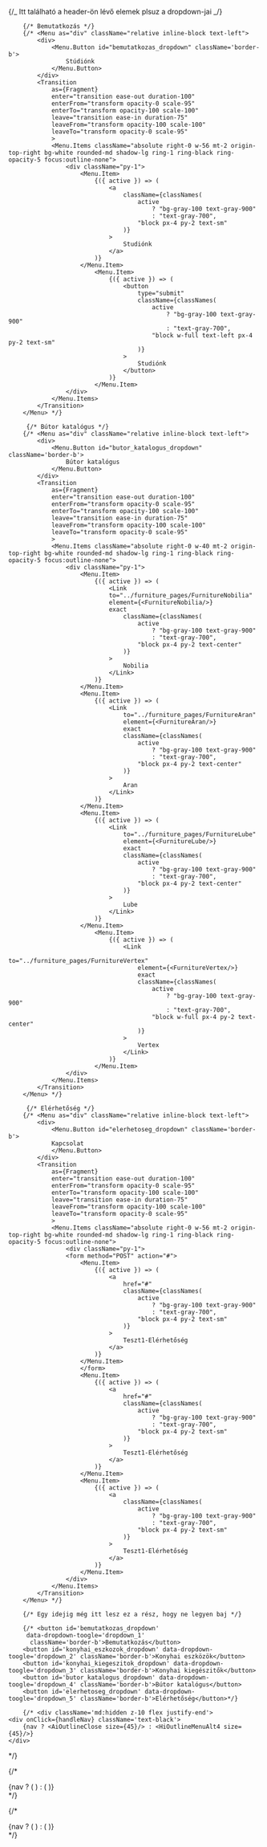 {/_ Itt található a header-ön lévő elemek plsuz a dropdown-jai _/}

        {/* Bemutatkozás */}
        {/* <Menu as="div" className="relative inline-block text-left">
            <div>
                <Menu.Button id="bemutatkozas_dropdown" className='border-b'>
                    Stúdiónk
                </Menu.Button>
            </div>
            <Transition
                as={Fragment}
                enter="transition ease-out duration-100"
                enterFrom="transform opacity-0 scale-95"
                enterTo="transform opacity-100 scale-100"
                leave="transition ease-in duration-75"
                leaveFrom="transform opacity-100 scale-100"
                leaveTo="transform opacity-0 scale-95"
                >
                <Menu.Items className="absolute right-0 w-56 mt-2 origin-top-right bg-white rounded-md shadow-lg ring-1 ring-black ring-opacity-5 focus:outline-none">
                    <div className="py-1">
                        <Menu.Item>
                            {({ active }) => (
                                <a
                                    className={classNames(
                                        active
                                            ? "bg-gray-100 text-gray-900"
                                            : "text-gray-700",
                                        "block px-4 py-2 text-sm"
                                    )}
                                >
                                    Studiónk
                                </a>
                            )}
                        </Menu.Item>
                            <Menu.Item>
                                {({ active }) => (
                                    <button
                                        type="submit"
                                        className={classNames(
                                            active
                                                ? "bg-gray-100 text-gray-900"
                                                : "text-gray-700",
                                            "block w-full text-left px-4 py-2 text-sm"
                                        )}
                                    >
                                        Studiónk
                                    </button>
                                )}
                            </Menu.Item>
                    </div>
                </Menu.Items>
            </Transition>
        </Menu> */}

         {/* Bútor katalógus */}
        {/* <Menu as="div" className="relative inline-block text-left">
            <div>
                <Menu.Button id="butor_katalogus_dropdown" className='border-b'>
                    Bútor katalógus
                </Menu.Button>
            </div>
            <Transition
                as={Fragment}
                enter="transition ease-out duration-100"
                enterFrom="transform opacity-0 scale-95"
                enterTo="transform opacity-100 scale-100"
                leave="transition ease-in duration-75"
                leaveFrom="transform opacity-100 scale-100"
                leaveTo="transform opacity-0 scale-95"
                >
                <Menu.Items className="absolute right-0 w-40 mt-2 origin-top-right bg-white rounded-md shadow-lg ring-1 ring-black ring-opacity-5 focus:outline-none">
                    <div className="py-1">
                        <Menu.Item>
                            {({ active }) => (
                                <Link
                                to="../furniture_pages/FurnitureNobilia"
                                element={<FurnitureNobilia/>}
                                exact
                                    className={classNames(
                                        active
                                            ? "bg-gray-100 text-gray-900"
                                            : "text-gray-700",
                                        "block px-4 py-2 text-center"
                                    )}
                                >
                                    Nobilia
                                </Link>
                            )}
                        </Menu.Item>
                        <Menu.Item>
                            {({ active }) => (
                                <Link
                                    to="../furniture_pages/FurnitureAran"
                                    element={<FurnitureAran/>}
                                    exact
                                    className={classNames(
                                        active
                                            ? "bg-gray-100 text-gray-900"
                                            : "text-gray-700",
                                        "block px-4 py-2 text-center"
                                    )}
                                >
                                    Aran
                                </Link>
                            )}
                        </Menu.Item>
                        <Menu.Item>
                            {({ active }) => (
                                <Link
                                    to="../furniture_pages/FurnitureLube"
                                    element={<FurnitureLube/>}
                                    exact
                                    className={classNames(
                                        active
                                            ? "bg-gray-100 text-gray-900"
                                            : "text-gray-700",
                                        "block px-4 py-2 text-center"
                                    )}
                                >
                                    Lube
                                </Link>
                            )}
                        </Menu.Item>
                            <Menu.Item>
                                {({ active }) => (
                                    <Link
                                        to="../furniture_pages/FurnitureVertex"
                                        element={<FurnitureVertex/>}
                                        exact
                                        className={classNames(
                                            active
                                                ? "bg-gray-100 text-gray-900"
                                                : "text-gray-700",
                                            "block w-full px-4 py-2 text-center"
                                        )}
                                    >
                                        Vertex
                                    </Link>
                                )}
                            </Menu.Item>
                    </div>
                </Menu.Items>
            </Transition>
        </Menu> */}

         {/* Elérhetőség */}
        {/* <Menu as="div" className="relative inline-block text-left">
            <div>
                <Menu.Button id="elerhetoseg_dropdown" className='border-b'>
                Kapcsolat
                </Menu.Button>
            </div>
            <Transition
                as={Fragment}
                enter="transition ease-out duration-100"
                enterFrom="transform opacity-0 scale-95"
                enterTo="transform opacity-100 scale-100"
                leave="transition ease-in duration-75"
                leaveFrom="transform opacity-100 scale-100"
                leaveTo="transform opacity-0 scale-95"
                >
                <Menu.Items className="absolute right-0 w-56 mt-2 origin-top-right bg-white rounded-md shadow-lg ring-1 ring-black ring-opacity-5 focus:outline-none">
                    <div className="py-1">
                    <form method="POST" action="#">
                        <Menu.Item>
                            {({ active }) => (
                                <a
                                    href="#"
                                    className={classNames(
                                        active
                                            ? "bg-gray-100 text-gray-900"
                                            : "text-gray-700",
                                        "block px-4 py-2 text-sm"
                                    )}
                                >
                                    Teszt1-Elérhetőség
                                </a>
                            )}
                        </Menu.Item>
                        </form>
                        <Menu.Item>
                            {({ active }) => (
                                <a
                                    href="#"
                                    className={classNames(
                                        active
                                            ? "bg-gray-100 text-gray-900"
                                            : "text-gray-700",
                                        "block px-4 py-2 text-sm"
                                    )}
                                >
                                    Teszt1-Elérhetőség
                                </a>
                            )}
                        </Menu.Item>
                        <Menu.Item>
                            {({ active }) => (
                                <a
                                    className={classNames(
                                        active
                                            ? "bg-gray-100 text-gray-900"
                                            : "text-gray-700",
                                        "block px-4 py-2 text-sm"
                                    )}
                                >
                                    Teszt1-Elérhetőség
                                </a>
                            )}
                        </Menu.Item>
                    </div>
                </Menu.Items>
            </Transition>
        </Menu> */}

        {/* Egy idejig még itt lesz ez a rész, hogy ne legyen baj */}

        {/* <button id='bemutatkozas_dropdown'
         data-dropdown-toogle='dropdown_1'
          className='border-b'>Bemutatkozás</button>
        <button id='konyhai_eszkozok_dropdown' data-dropdown-toogle='dropdown_2' className='border-b'>Konyhai eszközök</button>
        <button id='konyhai_kiegeszitok_dropdown' data-dropdown-toogle='dropdown_3' className='border-b'>Konyhai kiegészitők</button>
        <button id='butor_katalogus_dropdown' data-dropdown-toogle='dropdown_4' className='border-b'>Bútor katalógus</button>
        <button id='elerhetoseg_dropdown' data-dropdown-toogle='dropdown_5' className='border-b'>Elérhetőség</button>*/}

        {/* <div className='md:hidden z-10 flex justify-end'>
    <div onClick={handleNav} className='text-black'>
        {nav ? <AiOutlineClose size={45}/> : <HiOutlineMenuAlt4 size={45}/>}
    </div>

</div> */}

{/\* <div className='md:hidden z-10 flex justify-end'>

  <div onClick={handleNav} className='text-black flex items-center'>
    {nav ? (
      <AiOutlineClose size={45} />
    ) : (
      <HiOutlineMenuAlt4 size={45} />
    )}
  </div>
</div> */}

{/\* <div className='md:hidden z-10 flex justify-end'>

  <div onClick={handleNav} className='text-black'>
    {nav ? (
      <AiOutlineClose size={45} />
    ) : (
      <HiOutlineMenuAlt4 size={45} />
    )}
  </div>
</div> */}

